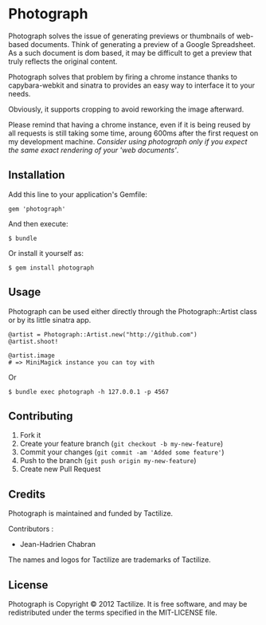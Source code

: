 # Photograph

Photograph solves the issue of generating previews or thumbnails of
web-based documents. Think of generating a preview of a Google
Spreadsheet. As a such document is dom based, it may be difficult to get a preview
that truly reflects the original content. 

Photograph solves that problem by firing a chrome instance thanks to
capybara-webkit and sinatra to provides an easy way to interface it to
your needs. 

Obviously, it supports cropping to avoid reworking the image afterward.

Please remind that having a chrome instance, even if it is being reused
by all requests is still taking some time, aroung 600ms after the first 
request on my development machine. *Consider using photograph only if
you expect the same exact rendering of your 'web documents'*.

## Installation

Add this line to your application's Gemfile:

    gem 'photograph'

And then execute:

    $ bundle

Or install it yourself as:

    $ gem install photograph

## Usage

Photograph can be used either directly through the Photograph::Artist
class or by its little sinatra app. 

    @artist = Photograph::Artist.new("http://github.com")
    @artist.shoot!

    @artist.image
    # => MiniMagick instance you can toy with

Or 

    $ bundle exec photograph -h 127.0.0.1 -p 4567

## Contributing

1. Fork it
2. Create your feature branch (`git checkout -b my-new-feature`)
3. Commit your changes (`git commit -am 'Added some feature'`)
4. Push to the branch (`git push origin my-new-feature`)
5. Create new Pull Request

## Credits


Photograph is maintained and funded by Tactilize.

Contributors : 

* Jean-Hadrien Chabran

The names and logos for Tactilize are trademarks of Tactilize.

## License

Photograph is Copyright © 2012 Tactilize. It is free software, and may be redistributed under the terms specified in the MIT-LICENSE file.
